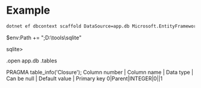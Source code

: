 # Example

```bash
dotnet ef dbcontext scaffold DataSource=app.db Microsoft.EntityFrameworkCore.Sqlite -o models
```
$env:Path += ";D:\tools\sqlite"

sqlite>

.open app.db
.tables

PRAGMA table_info('Closure');
Column number | Column name | Data type | Can be null | Default value | Primary key
0|Parent|INTEGER|0||1
